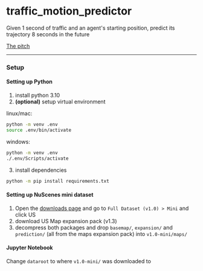 # traffic_motion_predictor
Given 1 second of traffic and an agent's starting position, predict its trajectory 8 seconds in the future

[The pitch](https://docs.google.com/presentation/d/1E2o_M7UZ1KbnwBISfUV8wHGs3iV3WCgAW15c2zrsciA/edit?usp=sharing)

***
### Setup

#### Setting up Python
1. install python 3.10
2. **(optional)** setup virtual environment

linux/mac:
```sh
python -m venv .env
source .env/bin/activate
```

windows:
```sh
python -m venv .env
./.env/Scripts/activate
```

3. install dependencies
```sh
python -m pip install requirements.txt
```

#### Setting up NuScenes mini dataset

1. Open the [downloads page](https://www.nuscenes.org/download) and go to `Full Dataset (v1.0) > Mini` and click US
2. download US Map expansion pack (v1.3)
3. decompress both packages and drop `basemap/`, `expansion/` and `prediction/` (all from the maps expansion pack) into `v1.0-mini/maps/`

#### Jupyter Notebook

Change `dataroot` to where `v1.0-mini/` was downloaded to


